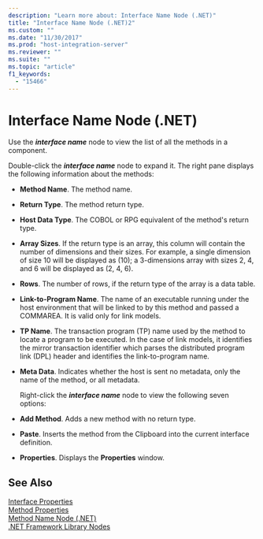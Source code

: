 ```yaml
---
description: "Learn more about: Interface Name Node (.NET)"
title: "Interface Name Node (.NET)2"
ms.custom: ""
ms.date: "11/30/2017"
ms.prod: "host-integration-server"
ms.reviewer: ""
ms.suite: ""
ms.topic: "article"
f1_keywords: 
  - "15466"
---
```

# Interface Name Node (.NET)
Use the ***interface name*** node to view the list of all the methods in a component.  
  
 Double-click the ***interface name*** node to expand it. The right pane displays the following information about the methods:  
  
- **Method Name**. The method name.  
  
- **Return Type**. The method return type.  
  
- **Host Data Type**. The COBOL or RPG equivalent of the method's return type.  
  
- **Array Sizes**. If the return type is an array, this column will contain the number of dimensions and their sizes. For example, a single dimension of size 10 will be displayed as (10); a 3-dimensions array with sizes 2, 4, and 6 will be displayed as (2, 4, 6).  
  
- **Rows**. The number of rows, if the return type of the array is a data table.  
  
- **Link-to-Program Name**. The name of an executable running under the host environment that will be linked to by this method and passed a COMMAREA. It is valid only for link models.  
  
- **TP Name**. The transaction program (TP) name used by the method to locate a program to be executed. In the case of link models, it identifies the mirror transaction identifier which parses the distributed program link (DPL) header and identifies the link-to-program name.  
  
- **Meta Data**. Indicates whether the host is sent no metadata, only the name of the method, or all metadata.  
  
  Right-click the ***interface name*** node to view the following seven options:  
  
- **Add Method**. Adds a new method with no return type.  
  
- **Paste**. Inserts the method from the Clipboard into the current interface definition.  
  
- **Properties**. Displays the **Properties** window.  
  
## See Also  
 [Interface Properties](../core/interface-properties2.md)   
 [Method Properties](../core/method-properties1.md)   
 [Method Name Node (.NET)](../core/method-name-node-net-2.md)   
 [.NET Framework Library Nodes](../core/net-framework-library-nodes2.md)
